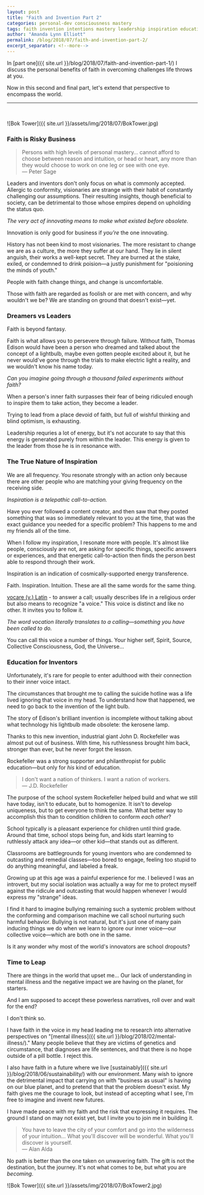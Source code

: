 ```yaml
---
layout: post
title: "Faith and Invention Part 2"
categories: personal-dev consciousness mastery
tags: faith invention intentions mastery leadership inspiration education rockefeller
author: "Amanda Lynn Elliott"
permalink: /blog/2018/07/faith-and-invention-part-2/
excerpt_separator: <!--more-->
---
```


In [part one]({{ site.url }}/blog/2018/07/faith-and-invention-part-1/) I discuss the personal benefits of faith in overcoming challenges life throws at you.

Now in this second and final part, let's extend that perspective to encompass the world.

---
<br/>

![Bok Tower]({{ site.url }}/assets/img/2018/07/BokTower.jpg)

### Faith is Risky Business

<blockquote>
Persons with high levels of personal mastery… cannot afford to choose between reason and intuition, or head or heart, any more than they would choose to work on one leg or see with one eye.
<footer>― Peter Sage</footer></blockquote>

Leaders and inventors don't only focus on what is commonly accepted. Allergic to conformity, visionaries are strange with their habit of constantly challenging our assumptions. Their resulting insights, though beneficial to society, can be detrimental to those whose empires depend on upholding the status quo.

*The very act of innovating means to make what existed before obsolete.*

Innovation is only good for business if *you're* the one innovating.

History has not been kind to most visionaries. The more resistant to change we are as a culture, the more they suffer at our hand. They lie in silent anguish, their works a well-kept secret. They are burned at the stake, exiled, or condemned to drink poision―a justly punishment for "poisioning the minds of youth."

People with faith change things, and change is uncomfortable.

Those with faith are regarded as foolish or are met with concern, and why wouldn't we be? We are standing on ground that doesn't exist―yet.<!--more-->

### Dreamers vs Leaders

Faith is beyond fantasy.

Faith is what allows you to persevere through failure. Without faith, Thomas Edison would have been a person who dreamed and talked about the concept of a lightbulb, maybe even gotten people excited about it, but he never would've gone through the trials to make electric light a reality, and we wouldn't know his name today.

*Can you imagine going through a thousand failed experiments without faith?*

When a person's inner faith surpasses their fear of being ridiculed enough to inspire them to take action, they become a leader.

Trying to lead from a place devoid of faith, but full of wishful thinking and blind optimism, is exhausting.

Leadership requries a lot of energy, but it's not accurate to say that this energy is generated purely from within the leader. This energy is given to the leader from those he is in resonance with.

### The True Nature of Inspiration

We are all frequency. You resonate strongly with an action only because there are other people who are matching your giving frequency on the receiving side.

*Inspiration is a telepathic call-to-action.*

Have you ever followed a content creator, and then saw that they posted something that was so immediately relevant to you at the time, that was the exact guidance you needed for a specific problem? This happens to me and my friends all of the time.

When I follow my inspiration, I resonate more with people. It's almost like people, consciously are not, are asking for specific things, specific answers or experiences, and that energetic call-to-action then finds the person best able to respond through their work.

Inspiration is an indication of cosmically-supported energy transference.

Faith. Inspiration. Intuition. These are all the same words for the same thing.

<p class="sidenote">
<span style="text-decoration:underline;">vocare (v.) Latin</span> - to answer a call; usually describes life in a religious order but also means to recognize "a voice." This voice is distinct and like no other. It invites you to follow it.
</p>

*The word vocation literally translates to a calling―something you have been called to do.*

You can call this voice a number of things. Your higher self, Spirit, Source, Collective Consciousness, God, the Universe…

### Education for Inventors

Unfortunately, it's rare for people to enter adulthood with their connection to their inner voice intact.

The circumstances that brought me to calling the suicide hotline was a life lived ignoring that voice in my head. To understand how that happened, we need to go back to the invention of the light bulb.

The story of Edison's brilliant invention is incomplete without talking about what technology his lightbulb made obsolete: the kerosene lamp.

Thanks to this new invention, industrial giant John D. Rockefeller was almost put out of business. With time, his ruthlessness brought him back, stronger than ever, but he never forgot the lesson.

Rockefeller was a strong supporter and philanthropist for public education―but only for *his* kind of education.

<blockquote>I don't want a nation of thinkers. I want a nation of workers.
<footer>― J.D. Rockefeller</footer>
</blockquote>

The purpose of the school system Rockefeller helped build and what we still have today, isn't to educate, but to homogenize. It isn't to develop uniqueness, but to get everyone to think the same. What better way to accomplish this than to condition children to conform *each other*?

School typically is a pleasant experience for children until third grade. Around that time, school stops being fun, and kids start learning to ruthlessly attack any idea―or other kid―that stands out as different.

Classrooms are battlegrounds for young inventors who are condemned to outcasting and remedial classes―too bored to engage, feeling too stupid to do anything meaningful, and labeled a freak.

Growing up at this age was a painful experience for me. I believed I was an introvert, but my social isolation was actually a way for me to protect myself against the ridicule and outcasting that would happen whenever I would express my "strange" ideas.

I find it hard to imagine bullying remaining such a systemic problem without the conforming and comparison machine we call school nurturing such harmful behavior. Bullying is not natural, but it's just one of many pain inducing things we do when we learn to ignore our inner voice―our collective voice―which are both one in the same.

Is it any wonder why most of the world's innovators are school dropouts?

### Time to Leap

There are things in the world that upset me… Our lack of understanding in mental illness and the negative impact we are having on the planet, for starters.

And I am supposed to accept these powerless narratives, roll over and wait for the end?

I don't think so.

I have faith in the voice in my head leading me to research into alternative perspectives on "[mental illness]({{ site.url }}/blog/2018/02/mental-illness/)." Many people believe that they are victims of genetics and circumstance, that diagnoses are life sentences, and that there is no hope outside of a pill bottle. I reject this.

I also have faith in a future where we live [sustainably]({{ site.url }}/blog/2018/06/sustainability/) with our environment. Many wish to ignore the detrimental impact that carrying on with "business as usual" is having on our blue planet, and to pretend that that the problem doesn't exist. My faith gives me the courage to look, but instead of accepting what I see, I'm free to imagine and invent new futures.

I have made peace with my faith and the risk that expressing it requires. The ground I stand on may not exist yet, but I invite you to join me in building it.

<blockquote>You have to leave the city of your comfort and go into the wilderness of your intuition… What you'll discover will be wonderful. What you'll discover is yourself.
<footer>― Alan Alda</footer></blockquote>

No path is better than the one taken on unwavering faith. The gift is not the destination, but the journey. It's not what comes to be, but what you are *becoming*.

![Bok Tower]({{ site.url }}/assets/img/2018/07/BokTower2.jpg)
